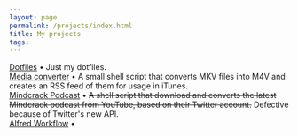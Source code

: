 ```yaml
---
layout: page
permalink: /projects/index.html
title: My projects
tags: 
---
```


[Dotfiles][1] &bull; Just my dotfiles.<br />
[Media converter][2] &bull; A small shell script that converts MKV files into M4V and creates an RSS feed of them for usage in iTunes.<br />
[Mindcrack Podcast][3] &bull; <s>A shell script that download and converts the latest Mindcrack podcast from YouTube, based on their Twitter account.</s> Defective because of Twitter's new API.<br />
[Alfred Workflow][4] &bull; <br />

[1]: https://github.com/sakarias/dotfiles
[2]: https://bitbucket.org/sakarias/mediaconverter
[3]: https://github.com/sakarias/mindcrackpodcast
[4]: /projects/alfred/
